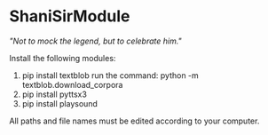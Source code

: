 # ShaniSirModule
*"Not to mock the legend, but to celebrate him."*

Install the following modules:
  
1. pip install textblob
run the command: python -m textblob.download_corpora
2. pip install pyttsx3
3. pip install playsound

All paths and file names must be edited according to your computer.
